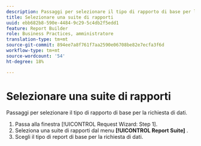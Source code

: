```yaml
---
description: Passaggi per selezionare il tipo di rapporto di base per la richiesta di dati.
title: Selezionare una suite di rapporti
uuid: ebb682b8-590e-4484-9c29-5c4db2f5edd1
feature: Report Builder
role: Business Practices, amministratore
translation-type: tm+mt
source-git-commit: 894ee7a8f761f7aa2590e06708be82e7ecfa3f6d
workflow-type: tm+mt
source-wordcount: '54'
ht-degree: 18%

---
```



# Selezionare una suite di rapporti

Passaggi per selezionare il tipo di rapporto di base per la richiesta di dati.

1. Passa alla finestra [!UICONTROL Request Wizard: Step 1].
1. Seleziona una suite di rapporti dal menu **[!UICONTROL Report Suite]** .
1. Scegli il tipo di report di base per la richiesta di dati.
